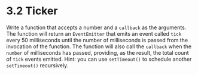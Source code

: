 # 3.2 Ticker
Write a function that accepts a number and a `callback` as the
arguments. The function will return an `EventEmitter` that emits an event called `tick` every 50 milliseconds until the number of milliseconds is passed from the invocation of the function. The function will also call the `callback` when the `number` of milliseconds has passed, providing, as the result, the total count of `tick` events emitted. Hint: you can use `setTimeout()` to schedule another `setTimeout()` recursively.